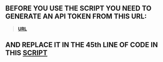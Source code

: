## BEFORE YOU USE THE SCRIPT YOU NEED TO GENERATE AN API TOKEN FROM THIS URL:
> **<a href='https://developer.clashroyale.com/#/login'>URL</a>**

## AND REPLACE IT IN THE 45th LINE OF CODE IN THIS <a href='https://github.com/new92/Supercell/blob/main/ClashRoyale/RoyaleInfo.py'>SCRIPT</a>
